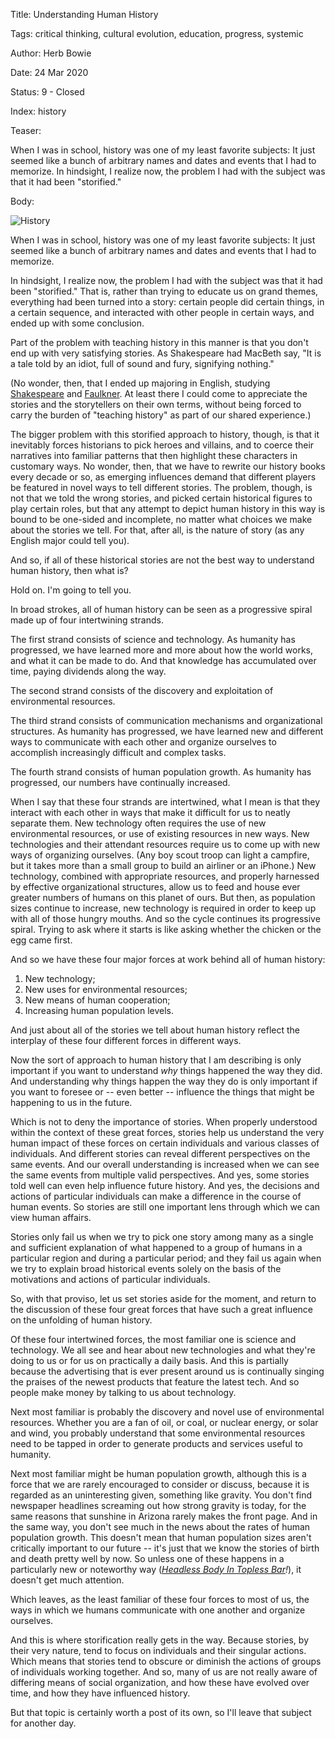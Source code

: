 Title:  Understanding Human History 

Tags:   critical thinking, cultural evolution, education, progress, systemic

Author: Herb Bowie

Date:   24 Mar 2020

Status: 9 - Closed

Index:  history  

Teaser: 

When I was in school, history was one of my least favorite subjects: It just seemed like a bunch of arbitrary names and dates and events that I had to memorize. In hindsight, I realize now, the problem I had with the subject was that it had been "storified."

Body: 

<p><img src="../../images/history.jpg" alt="History" title="History" /></p>

When I was in school, history was one of my least favorite subjects: It just seemed like a bunch of arbitrary names and dates and events that I had to memorize. 

In hindsight, I realize now, the problem I had with the subject was that it had been "storified." That is, rather than trying to educate us on grand themes, everything had been turned into a story: certain people did certain things, in a certain sequence, and interacted with other people in certain ways, and ended up with some conclusion. 

Part of the problem with teaching history in this manner is that you don't end up with very satisfying stories. As Shakespeare had MacBeth say, "It is a tale told by an idiot, full of sound and fury, signifying nothing."

(No wonder, then, that I ended up majoring in English, studying [Shakespeare][macbeth] and [Faulkner][]. At least there I could come to appreciate the stories and the storytellers on their own terms, without being forced to carry the burden of "teaching history" as part of our shared experience.) 

The bigger problem with this storified approach to history, though, is that it inevitably forces historians to pick heroes and villains, and to coerce their narratives into familiar patterns that then highlight these characters in customary ways. No wonder, then, that we have to rewrite our history books every decade or so, as emerging influences demand that different players be featured in novel ways to tell different stories. The problem, though, is not that we told the wrong stories, and picked certain historical figures to play certain roles, but that any attempt to depict human history in this way is bound to be one-sided and incomplete, no matter what choices we make about the stories we tell. For that, after all, is the nature of story (as any English major could tell you). 

And so, if all of these historical stories are not the best way to understand human history, then what is? 

Hold on. I'm going to tell you. 

In broad strokes, all of human history can be seen as a progressive spiral made up of four intertwining strands. 

The first strand consists of science and technology. As humanity has progressed, we have learned more and more about how the world works, and what it can be made to do. And that knowledge has accumulated over time, paying dividends along the way.  

The second strand consists of the discovery and exploitation of environmental resources.

The third strand consists of communication mechanisms and organizational structures. As humanity has progressed, we have learned new and different ways to communicate with each other and organize ourselves to accomplish increasingly difficult and complex tasks. 

The fourth strand consists of human population growth. As humanity has progressed, our numbers have continually increased. 

When I say that these four strands are intertwined, what I mean is that they interact with each other in ways that make it difficult for us to neatly separate them. New technology often requires the use of new environmental resources, or use of existing resources in new ways. New technologies and their attendant resources require us to come up with new ways of organizing ourselves. (Any boy scout troop can light a campfire, but it takes more than a small group to build an airliner or an iPhone.) New technology, combined with appropriate resources, and properly harnessed by effective organizational structures, allow us to feed and house ever greater numbers of humans on this planet of ours. But then, as population sizes continue to increase, new technology is required in order to keep up with all of those hungry mouths. And so the cycle continues its progressive spiral. Trying to ask where it starts is like asking whether the chicken or the egg came first. 

And so we have these four major forces at work behind all of human history:

1. New technology;
2. New uses for environmental resources;
2. New means of human cooperation; 
3. Increasing human population levels. 

And just about all of the stories we tell about human history reflect the interplay of these four different forces in different ways. 

Now the sort of approach to human history that I am describing is only important if you want to understand *why* things happened the way they did. And understanding why things happen the way they do is only important if you want to foresee or -- even better -- influence the things that might be happening to us in the future. 
 
Which is not to deny the importance of stories. When properly understood within the context of these great forces, stories help us understand the very human impact of these forces on certain individuals and various classes of individuals. And different stories can reveal different perspectives on the same events. And our overall understanding is increased when we can see the same events from multiple valid perspectives. And yes, some stories told well can even help influence future history. And yes, the decisions and actions of particular individuals can make a difference in the course of human events. So stories are still one important lens through which we can view human affairs. 

Stories only fail us when we try to pick one story among many as  a single and sufficient explanation of what happened to a group of humans in a particular region and during a particular period; and they fail us again when we try to explain broad historical events solely on the basis of the motivations and actions of particular individuals.  

So, with that proviso, let us set stories aside for the moment, and return to the discussion of these four great forces that have such a great influence on the unfolding of human history. 

Of these four intertwined forces, the most familiar one is science and technology. We all see and hear about new technologies and what they're doing to us or for us on practically a daily basis. And this is partially because the advertising that is ever present around us is continually singing the praises of the newest products that feature the latest tech. And so people make money by talking to us about technology. 

Next most familiar is probably the discovery and novel use of environmental resources. Whether you are a fan of oil, or coal, or nuclear energy, or solar and wind, you probably understand that some environmental resources need to be tapped in order to generate products and services useful to humanity. 

Next most familiar might be human population growth, although this is a force that we are rarely encouraged to consider or discuss, because it is regarded as an uninteresting given, something like gravity. You don't find newspaper headlines screaming out how strong gravity is today, for the same reasons that sunshine in Arizona rarely makes the front page. And in the same way, you don't see much in the news about the rates of human population growth. This doesn't mean that human population sizes aren't critically important to our future -- it's just that we know the stories of birth and death pretty well by now.  So unless one of these happens in a particularly new or noteworthy way (*[Headless Body In Topless Bar][headline]!*), it doesn't get much attention. 

Which leaves, as the least familiar of these four forces to most of us, the ways in which we humans communicate with one another and organize ourselves. 

And this is where storification really gets in the way. Because stories, by their very nature, tend to focus on individuals and their singular actions. Which means that stories tend to obscure or diminish the actions of groups of individuals working together. And so, many of us are not really aware of differing means of social organization, and how these have evolved over time, and how they have influenced history. 

But that topic is certainly worth a post of its own, so I'll leave that subject for another day. 

[faulkner]: https://en.wikipedia.org/wiki/The_Sound_and_the_Fury

[headline]: https://www.washingtonpost.com/national/tabloid-editor-behind-legendary-headline-headless-body-in-topless-bar-dies/2015/06/10/420ea3a4-0f80-11e5-a0dc-2b6f404ff5cf_story.html

[Macbeth]: https://www.poetryfoundation.org/poems/56964/speech-tomorrow-and-tomorrow-and-tomorrow
